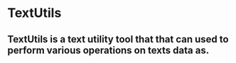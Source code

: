 # TextUtils
 
 ## TextUtils is a text utility tool that that can used to perform various operations on texts data as.
